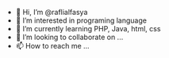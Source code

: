 - 👋 Hi, I’m @raflialfasya
- 👀 I’m interested in programing language
- 🌱 I’m currently learning PHP, Java, html, css
- 💞️ I’m looking to collaborate on ...
- 📫 How to reach me ...

<!---
raflialfasya/raflialfasya is a ✨ special ✨ repository because its `README.md` (this file) appears on your GitHub profile.
You can click the Preview link to take a look at your changes.
--->
